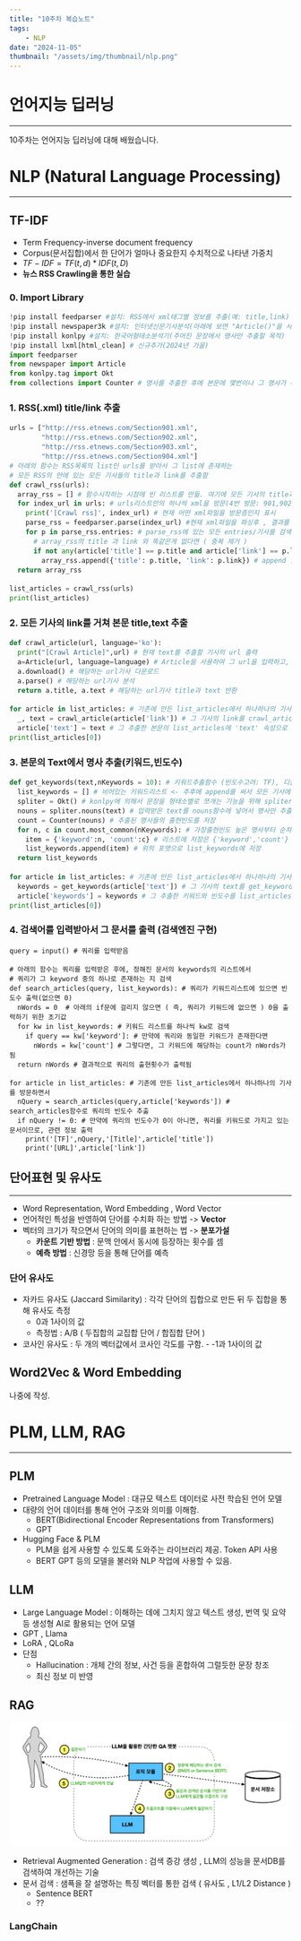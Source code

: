 ```yaml
---
title: "10주차 복습노트"
tags:
    - NLP
date: "2024-11-05"
thumbnail: "/assets/img/thumbnail/nlp.png"
---
```


# 언어지능 딥러닝
---
10주차는 언어지능 딥러닝에 대해 배웠습니다.

# NLP (Natural Language Processing)
---
## TF-IDF
- Term Frequency-inverse document frequency
- Corpus(문서집합)에서 한 단어가 얼마나 중요한지 수치적으로 나타낸 가중치
- $TF-IDF = TF(t,d) * IDF(t,D)$
- **뉴스 RSS Crawling을 통한 실습**

### 0. Import Library
```python
!pip install feedparser #설치: RSS에서 xml태그별 정보를 추출(예: title,link)
!pip install newspaper3k #설치: 인터넷신문기사분석(아래에 보면 "Article()"을 사용하기 위한 목적)
!pip install konlpy #설치: 한국어형태소분석기(주어진 문장에서 명사만 추출할 목적)
!pip install lxml[html_clean] # 신규추가(2024년 가을)
import feedparser
from newspaper import Article
from konlpy.tag import Okt
from collections import Counter # 명사를 추출한 후에 본문에 몇번이나 그 명사가 나오는지 확인(TF구현용)
```

### 1. RSS(.xml) title/link 추출
```python
urls = ["http://rss.etnews.com/Section901.xml",
        "http://rss.etnews.com/Section902.xml",
        "http://rss.etnews.com/Section903.xml",
        "http://rss.etnews.com/Section904.xml"]
# 아래의 함수는 RSS목록의 list인 urls를 받아서 그 list에 존재하는
# 모든 RSS의 안에 있는 모든 기사들의 title과 link를 추출함
def crawl_rss(urls):
  array_rss = [] # 함수시작하는 시점에 빈 리스트를 만듦. 여기에 모든 기사의 title과 link를 넣을 것
  for index_url in urls: # urls리스트안의 하나씩 xml을 방문(4번 방문: 901,902,903,904)
    print('[Crawl rss]', index_url) # 현재 어떤 xml파일을 방문증인지 표시
    parse_rss = feedparser.parse(index_url) #현재 xml파일을 파싱후 , 결과를 parse_rss에 저장
    for p in parse_rss.entries: # parse_rss에 있는 모든 entries/기사를 검색하면서
      # array_rss의 title 과 link 와 똑같은게 없다면 ( 중복 제거 )
      if not any(article['title'] == p.title and article['link'] == p.link for article in array_rss):
        array_rss.append({'title': p.title, 'link': p.link}) # append 함수로 array_res에 title과 link 붙여넣음
  return array_rss

list_articles = crawl_rss(urls)
print(list_articles)
```

### 2. 모든 기사의 link를 거쳐 본문 title,text 추출
```python
def crawl_article(url, language='ko'):
  print("[Crawl Article]",url) # 현재 text를 추출할 기사의 url 출력
  a=Article(url, language=language) # Article을 사용하여 그 url을 입력하고, 언어옵션 지정
  a.download() # 해당하는 url기사 다운로드
  a.parse() # 해당하는 url기사 분석
  return a.title, a.text # 해당하는 url기사 title과 text 반환

for article in list_articles: # 기존에 만든 list_articles에서 하나하나의 기사를 방문하면서
  _, text = crawl_article(article['link']) # 그 기사의 link를 crawl_article함수에 넣어 본문 추출
  article['text'] = text # 그 추출한 본문의 list_articles에 'text' 속성으로 새로 만들어 저장
print(list_articles[0])
```

### 3. 본문의 Text에서 명사 추출(키워드,빈도수)
```python
def get_keywords(text,nKeywords = 10): # 키워드추출함수 (빈도수고려: TF), 디폴트로 10개
  list_keywords = [] # 비어있는 키워드리스트 <- 추후에 append를 써서 모든 기사에 대한 내용 추가
  spliter = Okt() # konlpy에 의해서 문장을 형태소별로 쪼개는 기능을 위해 spliter 생성
  nouns = spliter.nouns(text) # 입력받은 text를 nouns함수에 넣어서 명사만 추출한 nouns리스트에 넣음
  count = Counter(nouns) # 추출된 명사들의 출현빈도를 저장
  for n, c in count.most_common(nKeywords): # 가장출현빈도 높은 명사부터 순차적으로 10번 연산
    item = {'keyword':n, 'count':c} # 리스트에 저장은 {'keyword','count'} 의 형식으로 함
    list_keywords.append(item) # 위의 포맷으로 list_keywords에 저장
  return list_keywords

for article in list_articles: # 기존에 만든 list_articles에서 하나하나의 기사를 방문하면서
  keywords = get_keywords(article['text']) # 그 기사의 text를 get_keywords함수에 넣어 키워드/빈도 추출
  article['keywords'] = keywords # 그 추출한 키워드와 빈도수를 list_articles에 저장
print(list_articles[0])
```

### 4. 검색어를 입력받아서 그 문서를 출력 (검색엔진 구현)
```
query = input() # 쿼리를 입력받음

# 아래의 함수는 쿼리를 입력받은 후에, 정해진 문서의 keywords의 리스트에서
# 쿼리가 그 keyword 중의 하나로 존재하는 지 검색
def search_articles(query, list_keywords): # 쿼리가 키워드리스트에 있으면 빈도수 출력(없으면 0)
  nWords = 0  # 아래의 if문에 걸리지 않으면 ( 즉, 쿼리가 키워드에 없으면 ) 0을 출력하기 위한 초기값
  for kw in list_keywords: # 키워드 리스트를 하나씩 kw로 검색
    if query == kw['keyword']: # 만약에 쿼리와 동일한 키워드가 존재한다면
      nWords = kw['count'] # 그렇다면, 그 키워드에 해당하는 count가 nWords가 됨
  return nWords # 결과적으로 쿼리의 출현횟수가 출력됨

for article in list_articles: # 기존에 만든 list_articles에서 하나하나의 기사를 방문하면서
  nQuery = search_articles(query,article['keywords']) # search_articles함수로 쿼리의 빈도수 추출
  if nQuery != 0: # 만약에 쿼리의 빈도수가 0이 아니면, 쿼리를 키워드로 가지고 있는 문서이므로, 관련 정보 출력
    print('[TF]',nQuery,'[Title]',article['title'])
    print('[URL]',article['link'])
```

## 단어표현 및 유사도
---
- Word Representation, Word Embedding , Word Vector
- 언어적인 특성을 반영하여 단어를 수치화 하는 방법 -> **Vector**
- 벡터의 크기가 작으면서 단어의 의미를 표현하는 법 -> **분포가설**
    - **카운트 기반 방법** : 문맥 안에서 동시에 등장하는 횟수를 셈
    - **예측 방법** : 신경망 등을 통해 단어를 예측

### 단어 유사도
 - 자카드 유사도 (Jaccard Similarity) : 각각 단어의 집합으로 만든 뒤 두 집합을 통해 유사도 측정
    - 0과 1사이의 값
    - 측정법 : A/B ( 두집합의 교집합 단어 / 합집합 단어 )
- 코사인 유사도 : 두 개의 벡터값에서 코사인 각도를 구함.
      - -1과 1사이의 값


## Word2Vec & Word Embedding
나중에 작성.




# PLM, LLM, RAG
---

## PLM 
- Pretrained Language Model : 대규모 텍스트 데이터로 사전 학습된 언어 모델
- 대량의 언어 데이터를 통해 언어 구조와 의미를 이해함.
    - BERT(Bidirectional Encoder Representations from Transformers)
    - GPT
- Hugging Face & PLM
    - PLM을 쉽게 사용할 수 있도록 도와주는 라이브러리 제공. Token API 사용
    - BERT GPT 등의 모델을 불러와 NLP 작업에 사용할 수 있음.

## LLM
- Large Language Model : 이해하는 데에 그치지 않고 텍스트 생성, 번역 및 요약 등 생성형 AI로 활용되는 언어 모델
- GPT , Llama
- LoRA , QLoRa
- 단점
    - Hallucination : 개체 간의 정보, 사건 등을 혼합하여 그럴듯한 문장 창조
    - 최신 정보 미 반영


## RAG
![RAG](/assets/img/boknote/RAG.PNG)

- Retrieval Augmented Generation : 검색 증강 생성 , LLM의 성능을 문서DB를 검색하여 개선하는 기술
- 문서 검색 : 샘픅을 잘 설명하는 특징 벡터를 통한 검색 ( 유사도 , L1/L2 Distance )
    - Sentence BERT
    - ??

### LangChain
